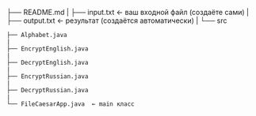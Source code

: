 
├── README.md
|
├── input.txt    ← ваш входной файл (создаёте сами)
|
├── output.txt   ← результат (создаётся автоматически)
|
└── src
  
    ├── Alphabet.java
    |
    ├── EncryptEnglish.java
    |
    ├── DecryptEnglish.java
    |
    ├── EncryptRussian.java
    |
    ├── DecryptRussian.java
    |
    └── FileCaesarApp.java  ← main класс
